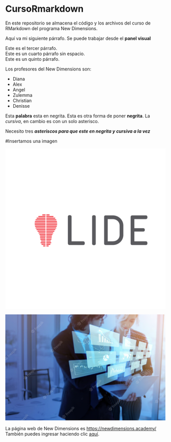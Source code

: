 # CursoRmarkdown

En este repositorio se almacena el código y los archivos del curso de RMarkdown del programa New Dimensions.

Aquí va mi siguiente párrafo. Se puede trabajar desde el **panel visual**

Este es el tercer párrafo.\
Este es un cuarto párrafo sin espacio.\
Este es un quinto párrafo.

Los profesores del New Dimensions son:

-   Diana
-   Alex
-   Angel
-   Zulemma
-   Christian
-   Denisse

Esta **palabra** esta en negrita. Esta es otra forma de poner **negrita**. La *cursiva*, en cambio es con un solo asterisco.

Necesito tres ***asteriscos para que este en negrita y cursiva a la vez***

#Insertamos una imagen

![](Imagenes/Logo_LIDE.png)

![](Imagenes/foto.png)

La página web de New Dimensions es <https://newdimensions.academy/>\
También puedes ingresar haciendo clic [aquí](https://newdimensions.academy/).
